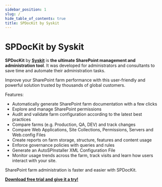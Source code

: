 ```yaml
---
sidebar_position: 1
slug: /
hide_table_of_contents: true
title: SPDocKit by Syskit
---
```


# SPDocKit by Syskit

**SPDocKit** by [**Syskit**](https://www.syskit.com/) is **the ultimate SharePoint management and administration tool**. It was developed for administrators and consultants to save time and automate their administration tasks.

Improve your SharePoint farm performance with this user-friendly and powerful solution trusted by thousands of global customers.

Features:

* Automatically generate SharePoint farm documentation with a few clicks
* Explore and manage SharePoint permissions
* Audit and validate farm configuration according to the latest best practices
* Compare farms (e.g. Production, QA, DEV) and track changes
* Compare Web Applications, Site Collections, Permissions, Servers and Web.config Files
* Create reports on farm storage, structure, features and content usage
* Enforce governance policies with queries and rules
* Generate an AutoSPInstaller XML Configuration File
* Monitor usage trends across the farm, track visits and learn how users interact with your site.

SharePoint farm administration is faster and easier with SPDocKit.

[**Download free trial and give it a try!**](https://www.syskit.com/products/spdockit/)

